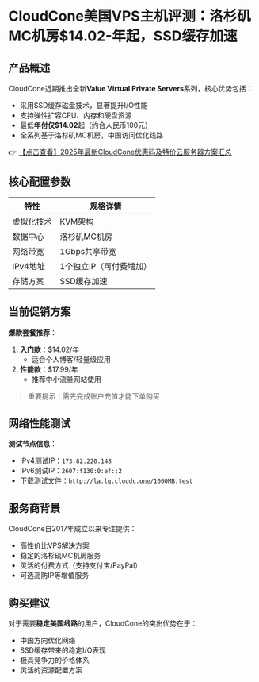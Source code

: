 # CloudCone美国VPS主机评测：洛杉矶MC机房$14.02-年起，SSD缓存加速

## 产品概述

CloudCone近期推出全新**Value Virtual Private Servers**系列，核心优势包括：
- 采用SSD缓存磁盘技术，显著提升I/O性能
- 支持弹性扩容CPU、内存和硬盘资源
- 最低**年付仅$14.02**起（约合人民币100元）
- 全系列基于洛杉矶MC机房，中国访问优化线路

👉 [【点击查看】2025年最新CloudCone优惠码及特价云服务器方案汇总](https://bit.ly/Cloudcone)

## 核心配置参数

| 特性        | 规格详情                  |
|-------------|-------------------------|
| 虚拟化技术   | KVM架构                 |
| 数据中心     | 洛杉矶MC机房            |
| 网络带宽     | 1Gbps共享带宽           |
| IPv4地址     | 1个独立IP（可付费增加）  |
| 存储方案     | SSD缓存加速             |

## 当前促销方案

**爆款套餐推荐**：
1. **入门款**：$14.02/年
   - 适合个人博客/轻量级应用
2. **性能款**：$17.99/年
   - 推荐中小流量网站使用

> 重要提示：需先完成账户充值才能下单购买

## 网络性能测试

**测试节点信息**：
- IPv4测试IP：`173.82.220.148`
- IPv6测试IP：`2607:f130:0:ef::2`
- 下载测试文件：`http://la.lg.cloudc.one/1000MB.test`

## 服务商背景

CloudCone自2017年成立以来专注提供：
- 高性价比VPS解决方案
- 稳定的洛杉矶MC机房服务
- 灵活的付费方式（支持支付宝/PayPal）
- 可选高防IP等增值服务

## 购买建议

对于需要**稳定美国线路**的用户，CloudCone的突出优势在于：
- 中国方向优化网络
- SSD缓存带来的稳定I/O表现
- 极具竞争力的价格体系
- 灵活的资源配置方案